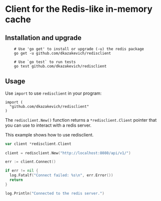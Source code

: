 # Client for the Redis-like in-memory cache

## Installation and upgrade

```
    # Use 'go get' to install or upgrade (-u) the redis package
    go get -u github.com/dkazakevich/redisclient
    
    # Use `go test` to run tests
    go test github.com/dkazakevich/redisclient
```

## Usage

Use `import` to use `redisclient` in your program:

```
import (
  "github.com/dkazakevich/redisclient"
)
```

The `redisclient.New()` function returns a `*redisclient.Client` pointer that you can use
to interact with a redis server.

This example shows how to use redisclient.

```go
var client *redisclient.Client
	
client = redisclient.New("http://localhost:8080/api/v1/")

err := client.Connect()

if err != nil {
  log.Fatalf("Connect failed: %s\n", err.Error())
  return
}

log.Println("Connected to the redis server.")


```